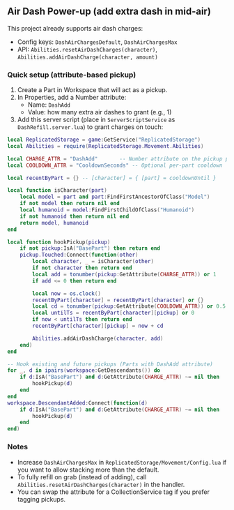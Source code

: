 ## Air Dash Power-up (add extra dash in mid-air)

This project already supports air dash charges:
- Config keys: `DashAirChargesDefault`, `DashAirChargesMax`
- API: `Abilities.resetAirDashCharges(character)`, `Abilities.addAirDashCharge(character, amount)`

### Quick setup (attribute-based pickup)
1) Create a Part in Workspace that will act as a pickup.
2) In Properties, add a Number attribute:
   - Name: `DashAdd`
   - Value: how many extra air dashes to grant (e.g., 1)
3) Add this server script (place in `ServerScriptService` as `DashRefill.server.lua`) to grant charges on touch:

```lua
local ReplicatedStorage = game:GetService("ReplicatedStorage")
local Abilities = require(ReplicatedStorage.Movement.Abilities)

local CHARGE_ATTR = "DashAdd"       -- Number attribute on the pickup part
local COOLDOWN_ATTR = "CooldownSeconds" -- Optional per-part cooldown

local recentByPart = {} -- [character] = { [part] = cooldownUntil }

local function isCharacter(part)
    local model = part and part:FindFirstAncestorOfClass("Model")
    if not model then return nil end
    local humanoid = model:FindFirstChildOfClass("Humanoid")
    if not humanoid then return nil end
    return model, humanoid
end

local function hookPickup(pickup)
    if not pickup:IsA("BasePart") then return end
    pickup.Touched:Connect(function(other)
        local character, _ = isCharacter(other)
        if not character then return end
        local add = tonumber(pickup:GetAttribute(CHARGE_ATTR)) or 1
        if add <= 0 then return end

        local now = os.clock()
        recentByPart[character] = recentByPart[character] or {}
        local cd = tonumber(pickup:GetAttribute(COOLDOWN_ATTR)) or 0.5
        local untilTs = recentByPart[character][pickup] or 0
        if now < untilTs then return end
        recentByPart[character][pickup] = now + cd

        Abilities.addAirDashCharge(character, add)
    end)
end

-- Hook existing and future pickups (Parts with DashAdd attribute)
for _, d in ipairs(workspace:GetDescendants()) do
    if d:IsA("BasePart") and d:GetAttribute(CHARGE_ATTR) ~= nil then
        hookPickup(d)
    end
end
workspace.DescendantAdded:Connect(function(d)
    if d:IsA("BasePart") and d:GetAttribute(CHARGE_ATTR) ~= nil then
        hookPickup(d)
    end
end)
```

### Notes
- Increase `DashAirChargesMax` in `ReplicatedStorage/Movement/Config.lua` if you want to allow stacking more than the default.
- To fully refill on grab (instead of adding), call `Abilities.resetAirDashCharges(character)` in the handler.
- You can swap the attribute for a CollectionService tag if you prefer tagging pickups.


